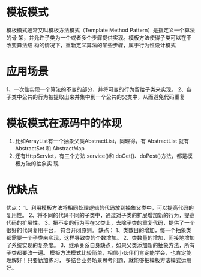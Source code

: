 # 模板模式

模板模式通常又叫模板方法模式（Template Method Pattern）是指定义一个算法的骨
架，并允许子类为一个或者多个步骤提供实现。模板方法使得子类可以在不改变算法结
构的情况下，重新定义算法的某些步骤，属于行为性设计模式

# 应用场景

1、一次性实现一个算法的不变的部分，并将可变的行为留给子类来实现。
2、各子类中公共的行为被提取出来并集中到一个公共的父类中，从而避免代码重复

# 模板模式在源码中的体现

1. 比如ArrayList有一个抽象父类AbstractList，同理得，有 AbstractList 就有 AbstractSet 和
   AbstractMap
2. 还有HttpServlet，有三个方法 service()和 doGet()、doPost()方法，都是模板方法的抽象实
   现

# 优缺点

优点：
1、利用模板方法将相同处理逻辑的代码放到抽象父类中，可以提高代码的复用性。
2、将不同的代码不同的子类中，通过对子类的扩展增加新的行为，提高代码的扩展性。
3、把不变的行为写在父类上，去除子类的重复代码，提供了一个很好的代码复用平台，
符合开闭原则。
缺点：
1、类数目的增加，每一个抽象类都需要一个子类来实现，这样导致类的个数增加。
2、类数量的增加，间接地增加了系统实现的复杂度。
3、继承关系自身缺点，如果父类添加新的抽象方法，所有子类都要改一遍。
模板方法模式比较简单，相信小伙伴们肯定能学会，也肯定能理解好！只要勤加练习，
多结合业务场景思考问题，就能够把模板方法模式运用好。

